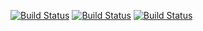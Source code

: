 [![Build Status](https://travis-ci.com/nishaque/lab04.svg?branch=master)](https://travis-ci.com/nishque/lab04)
[![Build Status](https://travis-ci.org/nishque/lab04.svg?branch=master)](https://travis-ci.org/nishaque/lab04)
[![Build Status](https://travis-ci.com/nishaque/lab04.svg?branch=master)](https://travis-ci.com/nishque/lab04)
